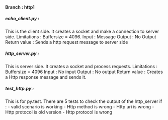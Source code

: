 <h4>Branch : http1<h4>
<h5>echo_client.py :<br\></h5>
    This is the client side. It creates a socket and make a connection to server side.<br\>
    Limitations :
        Buffersize = 4096.
    Input    : Message
    Output : No Output
    Return value : Sends a http request message to server side<br\>
<h5>http_server.py :<br\></h5>
    This is server side. It creates a socket and process requests.
    Limitations :
        Buffersize = 4096
    Input    : No input
    Output : No output
    Return value : Creates a Http response message and sends it.
<h5>test_http.py :<br\></h5>
    This is for py.test. There are 5 tests to check the output of the http_server if  :
        - valid scenario is working
        - Http method is wrong
        - Http uri is wrong
        - Http protocol is old version
        - Http protocol is wrong




